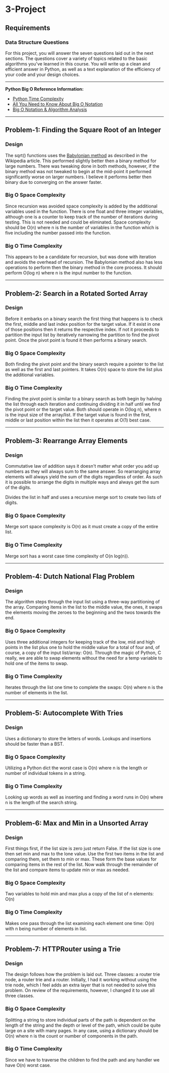 # 3-Project 

## Requirements

### Data Structure Questions

For this project, you will answer the seven questions laid out in the next sections. The questions cover a variety of topics related to the basic algorithms you've learned in this course. You will write up a clean and efficient answer in Python, as well as a text explanation of the efficiency of your code and your design choices.


---

**Python Big O Reference Information:**

 - [Python Time Complexity](https://wiki.python.org/moin/TimeComplexity)
 - [All You Need to Know About Big O Notation](https://skerritt.blog/big-o/)
 - [Big O Notation & Algorithm Analysis](https://stackabuse.com/big-o-notation-and-algorithm-analysis-with-python-examples/)

---

## Problem-1: Finding the Square Root of an Integer

### Design
The sqrt() functions uses the [Babylonian method](https://en.wikipedia.org/wiki/Methods_of_computing_square_roots#Babylonian_method
) as described in the Wikipedia article. This performed slightly better then a binary method for large numbers. There was tweaking done in both methods, however, if the binary method was not tweaked to begin at the mid-point it performed significantly worse on larger numbers. I believe it performs better then binary due to converging on the answer faster.

### Big O Space Complexity
Since recursion was avoided space complexity is added by the additional variables used in the function. There is one float and three integer variables, although one is a counter to keep track of the number of iterations during testing. This is not needed and could be eliminated. Space complexity should be O(n) where n is the number of variables in the function which is five including the number passed into the function.

### Big O Time Complexity
This appears to be a candidate for recursion, but was done with iteration and avoids the overhead of recursion. The Babylonian method also has less operations to perform then the binary method in the core process. It should perform O(log n) where n is the input number to the function.

---
## Problem-2: Search in a Rotated Sorted Array

### Design
Before it embarks on a binary search the first thing that happens is to check the first, middle and last index position for the target value. If it exist in one of those positions then it returns the respective index. If not it proceeds to partition the input list by iteratively narrowing the partition to find the pivot point. Once the pivot point is found it then performs a binary search.

### Big O Space Complexity
Both finding the pivot point and the binary search require a pointer to the list as well as the first and last pointers. It takes O(n) space to store the list plus the additional variables.

### Big O Time Complexity
Finding the pivot point is similar to a binary search as both begin by halving the list through each iteration and continuing  dividing it in half until we find the pivot point or the target value. Both should operate in O(log n), where n is the input size of the array/list. If the target value is found in the first, middle or last position within the list then it operates at O(1) best case. 


---
## Problem-3: Rearrange Array Elements

### Design
Commutative law of addition says it doesn't matter what order you add up numbers as they will always sum to the same answer. So rearranging array elements will always yield the sum of the digits regardless of order. As such it is possible to arrange the digits in multiple ways and always get the sum of the digits.

Divides the list in half and uses a recursive merge sort to create two lists of digits. 

### Big O Space Complexity
Merge sort space complexity is O(n) as it must create a copy of the entire list.

### Big O Time Complexity
Merge sort has a worst case time complexity of O(n log(n)).

---
## Problem-4: Dutch National Flag Problem

### Design
The algorithm steps through the input list using a three-way partitioning of the array. Comparing items in the list to the middle value, the ones, it swaps the elements moving the zeroes to the beginning and the twos towards the end. 

### Big O Space Complexity
Uses three additional integers for keeping track of the low, mid and high points in the list plus one to hold the middle value for a total of four and, of course, a copy of the input list/array: O(n). Through the magic of Python, C really, we are able to swap elements without the need for a temp variable to hold one of the items to swap. 

### Big O Time Complexity
Iterates through the list one time to complete the swaps: O(n) where n is the number of elements in the list.

---
## Problem-5: Autocomplete With Tries

### Design
Uses a dictionary to store the letters of words. Lookups and insertions should be faster than a BST. 

### Big O Space Complexity
Utilizing a Python dict the worst case is O(n) where n is the length or number of individual tokens in a string. 


### Big O Time Complexity
Looking up words as well as inserting and finding a word runs in O(n) where n is the length of the search string.

---
## Problem-6: Max and Min in a Unsorted Array

### Design
First things first, if the list size is zero just return False. If the list size is one then set min and max to the lone value. Use the first two items in the list and comparing them, set them to min or max. These form the base values for comparing items in the rest of the list. Now walk through the remainder of the list and compare items to update min or max as needed.

### Big O Space Complexity
Two variables to hold min and max plus a copy of the list of n elements: O(n)

### Big O Time Complexity
Makes one pass through the list examining each element one time: O(n) with n being number of elements in list.

---
## Problem-7: HTTPRouter using a Trie

### Design
The design follows how the problem is laid out. Three classes: a router trie node, a router trie and a router. Initially, I had it working without using the trie node, which I feel adds an extra layer that is not needed to solve this problem. On review of the requirements, however, I changed it to use all three classes. 

### Big O Space Complexity
Splitting a string to store individual parts of the path is dependent on the length of the string and the depth or level of the path, which could be quite large on a site with many pages. In any case, using a dictionary should be O(n) where n is the count or number of components in the path.

### Big O Time Complexity
Since we have to traverse the children to find the path and any handler we have O(n) worst case.

